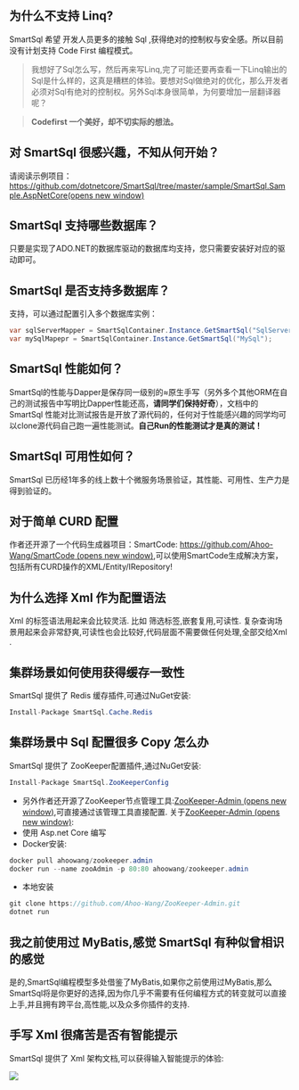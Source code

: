 ## 为什么不支持 Linq?

SmartSql 希望 开发人员更多的接触 Sql ,获得绝对的控制权与安全感。所以目前没有计划支持 Code First 编程模式。

> 我想好了Sql怎么写，然后再来写Linq,完了可能还要再查看一下Linq输出的Sql是什么样的，这真是糟糕的体验。要想对Sql做绝对的优化，那么开发者必须对Sql有绝对的控制权。另外Sql本身很简单，为何要增加一层翻译器呢？

> **Codefirst 一个美好，却不切实际的想法。**

## 对 SmartSql 很感兴趣，不知从何开始？

请阅读示例项目：[https://github.com/dotnetcore/SmartSql/tree/master/sample/SmartSql.Sample.AspNetCore(opens new window)](https://github.com/dotnetcore/SmartSql/tree/master/sample/SmartSql.Sample.AspNetCore)

## SmartSql 支持哪些数据库？

只要是实现了ADO.NET的数据库驱动的数据库均支持，您只需要安装好对应的驱动即可。

## SmartSql 是否支持多数据库？

支持，可以通过配置引入多个数据库实例：

```csharp
var sqlServerMapper = SmartSqlContainer.Instance.GetSmartSql("SqlServer");
var mySqlMapepr = SmartSqlContainer.Instance.GetSmartSql("MySql");
```

## SmartSql 性能如何？

SmartSql的性能与Dapper是保存同一级别的≈原生手写（另外多个其他ORM在自己的测试报告中写明比Dapper性能还高，**请同学们保持好奇**），文档中的 SmartSql 性能对比测试报告是开放了源代码的，任何对于性能感兴趣的同学均可以clone源代码自己跑一遍性能测试。**自己Run的性能测试才是真的测试！**

## SmartSql 可用性如何？

SmartSql 已历经1年多的线上数十个微服务场景验证，其性能、可用性、生产力是得到验证的。

## 对于简单 CURD 配置

作者还开源了一个代码生成器项目：SmartCode: [https://github.com/Ahoo-Wang/SmartCode (opens new window)](https://github.com/Ahoo-Wang/SmartCode),可以使用SmartCode生成解决方案，包括所有CURD操作的XML/Entity/IRepository!

## 为什么选择 Xml 作为配置语法

Xml 的标签语法用起来会比较灵活. 比如 筛选标签,嵌套复用,可读性. 复杂查询场景用起来会非常舒爽,可读性也会比较好,代码层面不需要做任何处理,全部交给Xml .

## 集群场景如何使用获得缓存一致性

SmartSql 提供了 Redis 缓存插件,可通过NuGet安装:

```csharp
Install-Package SmartSql.Cache.Redis
```

## 集群场景中 Sql 配置很多 Copy 怎么办

SmartSql 提供了 ZooKeeper配置插件,通过NuGet安装:

```csharp
Install-Package SmartSql.ZooKeeperConfig
```

- 另外作者还开源了ZooKeeper节点管理工具:[ZooKeeper-Admin (opens new window)](https://github.com/Ahoo-Wang/ZooKeeper-Admin),可直接通过该管理工具直接配置. 关于[ZooKeeper-Admin (opens new window)](https://github.com/Ahoo-Wang/ZooKeeper-Admin):
- 使用 Asp.net Core 编写
- Docker安装:

```csharp
docker pull ahoowang/zookeeper.admin
docker run --name zooAdmin -p 80:80 ahoowang/zookeeper.admin
```

- 本地安装

```csharp
git clone https://github.com/Ahoo-Wang/ZooKeeper-Admin.git
dotnet run
```

## 我之前使用过 MyBatis,感觉 SmartSql 有种似曾相识的感觉

是的,SmartSql编程模型多处借鉴了MyBatis,如果你之前使用过MyBatis,那么SmartSql将是你更好的选择,因为你几乎不需要有任何编程方式的转变就可以直接上手,并且拥有跨平台,高性能,以及众多你插件的支持.

## 手写 Xml 很痛苦是否有智能提示

SmartSql 提供了 Xml 架构文档,可以获得输入智能提示的体验:

![](/content/projects/smartsql/assets/faq-01.png)